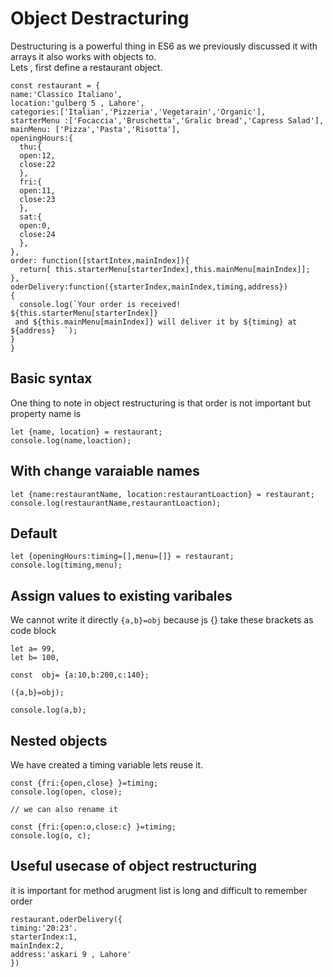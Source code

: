 # Object Destracturing

Destructuring is  a powerful thing in ES6 as we previously discussed it with arrays it  also works with objects to.\
Lets , first define a restaurant object.

```
const restaurant = {
name:'Classico Italiano',
location:'gulberg 5 , Lahore',
categories:['Italian','Pizzeria','Vegetarain','Organic'],
starterMenu :['Focaccia','Bruschetta','Gralic bread','Capress Salad'],
mainMenu: ['Pizza','Pasta','Risotta'],
openingHours:{
  thu:{
  open:12,
  close:22
  },
  fri:{
  open:11,
  close:23
  },
  sat:{
  open:0,
  close:24
  },
},
order: function([startIntex,mainIndex]){
  return[ this.starterMenu[starterIndex],this.mainMenu[mainIndex]];
},
oderDelivery:function({starterIndex,mainIndex,timing,address})
{
  console.log(`Your order is received! ${this.starterMenu[starterIndex]}
 and ${this.mainMenu[mainIndex]} will deliver it by ${timing} at ${address}  `);
}
}
```

## Basic syntax

One thing to note in object restructuring  is that order is not important but property name is 

```
let {name, location} = restaurant;
console.log(name,loaction);
```

## With change varaiable names

```
let {name:restaurantName, location:restaurantLoaction} = restaurant;
console.log(restaurantName,restaurantLoaction);
```

## Default

```
let {openingHours:timing=[],menu=[]} = restaurant;
console.log(timing,menu);
```

## Assign values to existing varibales

We cannot write it directly `{a,b}=obj` because js {} take these brackets as code block

```
let a= 99,
let b= 100,

const  obj= {a:10,b:200,c:140};

({a,b}=obj);

console.log(a,b);
```
## Nested objects
We have created a timing  variable  lets reuse it.

```
const {fri:{open,close} }=timing;
console.log(open, close);

// we can also rename it

const {fri:{open:o,close:c} }=timing;
console.log(o, c);

```
## Useful usecase of object restructuring 

it is important for method arugment list is long  and difficult to remember  order
```
restaurant.oderDelivery({
timing:'20:23'.
starterIndex:1,
mainIndex:2,
address:'askari 9 , Lahore'
})
```
